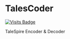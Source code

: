 # TalesCoder

[![Visits Badge](https://badges.pufler.dev/visits/johnfercher/talescoder)](https://badges.pufler.dev)


TaleSpire Encoder & Decoder
